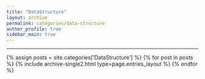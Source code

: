 ```yaml
---
title: "DataStructure"
layout: archive
permalink: categories/data-structure
author_profile: true
sidebar_main: true
---
```


***

{% assign posts = site.categories['DataStructure'] %}
{% for post in posts %} {% include archive-single2.html type=page.entries_layout %} {% endfor %}